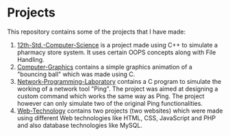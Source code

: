 # Projects
This repository contains some of the projects that I have made:

1. [12th-Std.-Computer-Science](https://github.com/kiner-shah/Projects/tree/master/12th-Std.-Computer-Science) is a project made using C++ to simulate a pharmacy store system. It uses certain OOPS concepts along with File Handling.
2. [Computer-Graphics](https://github.com/kiner-shah/Projects/tree/master/Computer-Graphics) contains a simple graphics animation of a "bouncing ball" which was made using C.
3. [Network-Programming-Laboratory](https://github.com/kiner-shah/Projects/tree/master/Network-Programming-Laboratory) contains a C program to simulate the working of a network tool "Ping". The project was aimed at designing a custom command which works the same way as Ping. The project however can only simulate two of the original Ping functionalities.
4. [Web-Technology](https://github.com/kiner-shah/Projects/tree/master/Web-Technology) contains two projects (two websites) which were made using different Web technologies like HTML, CSS, JavaScript and PHP and also database technologies like MySQL. 
